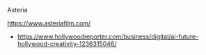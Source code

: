 Asteria

https://www.asteriafilm.com/
- https://www.hollywoodreporter.com/business/digital/ai-future-hollywood-creativity-1236315046/ 